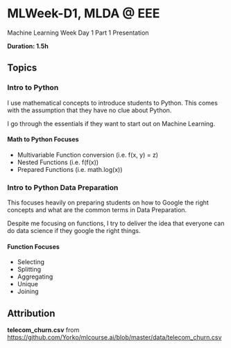 # MLWeek-D1, MLDA @ EEE
Machine Learning Week Day 1 Part 1 Presentation

**Duration: 1.5h**

## Topics

### Intro to Python
I use mathematical concepts to introduce students to Python. This comes with the assumption that they have no clue about Python.

I go through the essentials if they want to start out on Machine Learning.

#### Math to Python Focuses
- Multivariable Function conversion (i.e. f(x, y) = z)
- Nested Functions (i.e. f(f(x))
- Prepared Functions (i.e. math.log(x))

### Intro to Python Data Preparation
This focuses heavily on preparing students on how to Google the right concepts and what are the common terms in Data Preparation.

Despite me focusing on functions, I try to deliver the idea that everyone can do data science if they google the right things.

#### Function Focuses
- Selecting
- Splitting
- Aggregating
- Unique
- Joining

## Attribution
**telecom_churn.csv** from
https://github.com/Yorko/mlcourse.ai/blob/master/data/telecom_churn.csv
